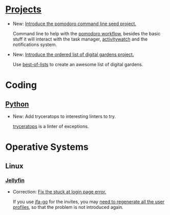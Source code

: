 # [Projects](projects.md)

* New: [Introduce the pomodoro command line seed project.](projects.md#pomodoro-command-line)

    Command line to help with the [pomodoro workflow](task_workflows.md#pomodoro), besides the basic stuff it will interact with the task manager, [activitywatch](activitywatch.md) and the notifications system.

* New: [Introduce the ordered list of digital gardens project.](projects.md#create-an-ordered-list-of-digital-gardens)

    Use [best-of-lists](https://github.com/best-of-lists/best-of) to create an
    awesome list of digital gardens.

# Coding

## [Python](python.md)

* New: Add tryceratops to interesting linters to try.

    [tryceratops](https://github.com/guilatrova/tryceratops) is a linter of exceptions.

# Operative Systems

## Linux

### [Jellyfin](jellyfin.md)

* Correction: [Fix the stuck at login page error.](jellyfin.md#stuck-at-login-page)

    If you use [jfa-go](https://github.com/hrfee/jfa-go) for the invites, you may
    [need to regenerate all the user
    profiles](https://github.com/hrfee/jfa-go/issues/101), so that the problem is
    not introduced again.